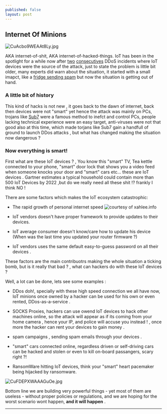 ```yaml
---
published: false
layout: post
---
```

   ## Internet Of Minions 
![CuAcbo9WEAAt8Ly.jpg]({{site.baseurl}}/images/CuAcbo9WEAAt8Ly.jpg)

AKA internet-of-shit, AKA internet-of-hacked-things. IoT has been in the spotlight for a while now after [two](https://krebsonsecurity.com/2016/09/krebsonsecurity-hit-with-record-ddos/) [consecutives](https://www.ovh.com/us/news/articles/a2367.the-ddos-that-didnt-break-the-camels-vac) DDoS incidents where IoT devices were the source of the attack, just to state the problem is little bit older, many experts did warn about the situation, it started with a small imapct, like a [fridge sending spam](http://www.bbc.com/news/technology-25780908) but now the situation is getting out of hand.

### A little bit of history
This kind of hacks is not new , it goes back to the dawn of internet, back then devices were not "smart" yet hence the attack was mainly on PCs, trojans like [Sub7](https://en.wikipedia.org/wiki/Sub7) were a famous method to inefct and control PCs, people lacking technical experience were an easy target, anti-viruses were not that good also at this time, which made torjans like Sub7 gain a handfull of ground to launch DDos attacks , but what has changed making the situation now dangerous ?


### Now everything is smart!
First what are these IoT devices ? , You know this "smart" TV, Tea kettle connected to your phone, "smart" door lock that shows you a video feed when someone knocks your door and "smart" cars etc... these are IoT devices .
Gartner estimates a typical household could contain more than 500 IoT Devices by 2022 ,but do we really need all these shit !? frankly I think NO ! 

There are some factors which makes the IoT ecosystem catastrophic:

- The rapid growth of personal internet speed
![courtesy of xahlee.info]({{site.baseurl}}/images/internet_speed_growth.png)

- IoT vendors doesn't have proper framework to provide updates to their devices.

- IoT average consumer doesn't know/care how to update his device (When was the last time you updated your router firmware ?)

- IoT vendors uses the same default easy-to-guess password on all their devices .


These factors are the main contribuotrs making the whole situation a ticking bomb, but is it really that bad ? , what can hackers do with these IoT devices ?

Well, a lot can be done, lets see some examples :

- DDos doh!, specially with these high speed connection we all have now, IoT minions once owned by a hacker can be used for his own or even rented, DDos-as-a-service .

- SOCKS Proxies, hackers can use owend IoT devices to hack other machines online, so the attack will appear as if its coming from your home camera , hence your IP, and police will accuse you instead ! , once more the hacker can rent your devices to gain money .

- spam campaigns , sending spam emails through your devices .

- "smart" cars connected online, regardless driven or self-driving cars can be hacked and stolen or even to kill on-board passangers, scary right ?!

- RansomWare hitting IoT devices, think your "smart" heart pacemaker being hijacked by ransomware.

![CuFDEPXWAAAGuOe.jpg]({{site.baseurl}}/images/CuFDEPXWAAAGuOe.jpg)


Bottom line we are building very powerful things - yet most of them are useless - without proper policies or regulations, and we are hoping for the worst scenario wont happen, **and it will happen** .

---
